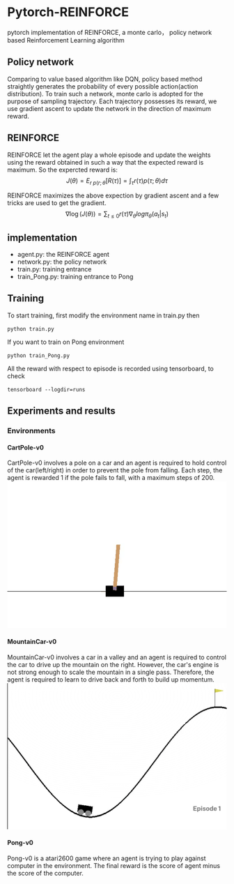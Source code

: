# Pytorch-REINFORCE
pytorch implementation of REINFORCE, a monte carlo， policy network based Reinforcement Learning algorithm


## Policy network
Comparing to value based algorithm like DQN, policy based method straightly generates the probability of every possible action(action distribution). To train such a network, monte carlo is adopted for the purpose of sampling trajectory. Each trajectory possesses its reward, we use gradient ascent to update the network in the direction of maximum reward.
## REINFORCE
REINFORCE let the agent play a whole episode and update the weights using the reward obtained in such a way that the expected reward is maximum. So the expercted reward is:
$$J(\theta) = E_{r~p(r;\theta}[R(\tau)] = \int_\tau r(\tau)p(\tau;\theta)d\tau$$

REINFORCE maximizes the above expection by gradient ascent and a few tricks are used to get the gradient.
$$\nabla \log(J(\theta)) = \sum_{t \le 0} r(\tau)\nabla_\theta log\pi_\theta (a_t|s_t)$$

## implementation

- agent.py: the REINFORCE agent
- network.py: the policy network
- train.py: training entrance
- train_Pong.py: training entrance to Pong
## Training
To start training, first modify the environment name in train.py then

    python train.py

If you want to train on Pong environment

    python train_Pong.py

All the reward with respect to episode is recorded using tensorboard, to check

    tensorboard --logdir=runs
    
## Experiments and results
### Environments
#### CartPole-v0
CartPole-v0 involves a pole on a car and an agent is required to hold control of the car(left/right) in order to prevent the pole from falling. Each step, the agent is rewarded 1 if the pole fails to fall, with a maximum steps of 200.
![](images/CartPole-vo.gif)
#### MountainCar-v0
MountainCar-v0 involves a car in a valley and an agent is required to control the car to drive up the mountain on the right. However, the car's engine is not strong enough to scale the mountain in a single pass. Therefore, the agent is required to learn to drive back and forth to build up momentum.
![](images/MountainCar.png)
#### Pong-v0
Pong-v0 is a atari2600 game where an agent is trying to play against computer in the environment. The final reward is the score of agent minus the score of the computer.

### 
